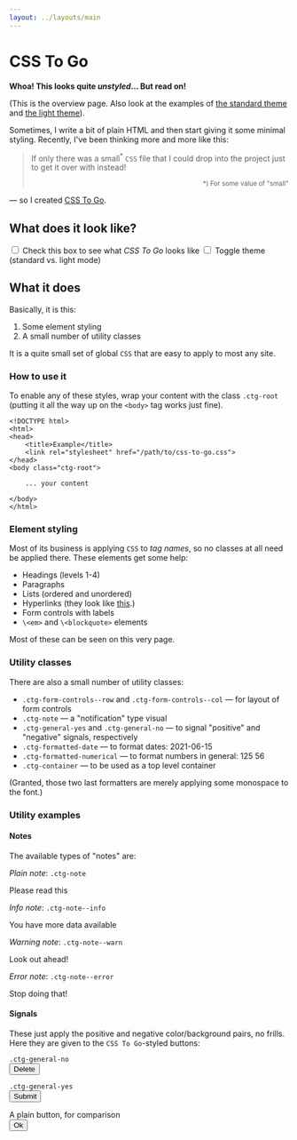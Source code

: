 ```yaml
---
layout: ../layouts/main
---
```


# CSS To Go

<b>Whoa! This looks quite _unstyled_... But read on!</b>

(This is the overview page. Also look at the examples of [the standard theme](/theme-dark) and [the light theme](/theme-light)).

Sometimes, I write a bit of plain HTML and then start giving it some minimal
styling. Recently, I've been thinking more and more like this:

> If only there was a small<sup>*</sup> `CSS` file that I could drop into the
> project just to get it over with instead!
>
> <div style="margin-top: 1em; text-align: right;"><sup>*) For some value of "small"</sup></div>



&mdash; so I created [CSS To Go](https://github.com/npup/css-to-go).

## What does it look like?

<div class=".ctg-form-controls--col">

<label>
    <input type="checkbox" onclick="document.body.classList.toggle('ctg-root')">
    Check this box to see what <em>CSS To Go</em> looks like
</label>

<label>
    <input type="checkbox" onclick="document.body.classList.toggle('ctg-theme--light')">
    Toggle theme (standard vs. light mode)
</label>

</div>


## What it does

Basically, it is this:

1. Some element styling
2. A small number of utility classes

It is a quite small set of global `CSS` that are easy to apply to most any site.

### How to use it

To enable any of these styles, wrap your content with the class `.ctg-root` (putting it all the way up on the `<body>` tag works just fine).

    <!DOCTYPE html>
    <html>
    <head>
        <title>Example</title>
        <link rel="stylesheet" href="/path/to/css-to-go.css">
    </head>
    <body class="ctg-root">

        ... your content

    </body>
    </html>


### Element styling

Most of its business is applying `CSS` to <em>tag names</em>, so no classes at
all need be applied there. These elements get some help:

- Headings (levels 1-4)
- Paragraphs
- Lists (ordered and unordered)
- Hyperlinks (they look like [this](https://example.com/).)
- Form controls with labels
- `\<em>` and `\<blockquote>` elements

Most of these can be seen on this very page.

### Utility classes

There are also a small number of utility classes:

- `.ctg-form-controls--row` and `.ctg-form-controls--col` &mdash; for layout of form controls
- `.ctg-note` &mdash; a "notification" type visual
- `.ctg-general-yes` and `.ctg-general-no` &mdash; to signal "positive" and "negative" signals, respectively
- `.ctg-formatted-date` &mdash; to format dates: <span class="ctg-formatted-date">2021-06-15</span>
- `.ctg-formatted-numerical` &mdash; to format numbers in general: <span class="ctg-formatted-numerical">125 56</span>
- `.ctg-container` &mdash; to be used as a top level container

(Granted, those two last formatters are merely applying some monospace to the font.)

### Utility examples

#### Notes

The available types of "notes" are:

_Plain note_: `.ctg-note`

<div class="ctg-note">
    Please read this
</div>

_Info note_: `.ctg-note--info`

<div class="ctg-note--info">
    You have more data available
</div>

_Warning note_: `.ctg-note--warn`

<div class="ctg-note--warn">
    Look out ahead!
</div>

_Error note_: `.ctg-note--error`

<div class="ctg-note--error">
    Stop doing that!
</div>

#### Signals

These just apply the positive and negative color/background pairs, no frills.
Here they are given to the `CSS To Go`-styled buttons:

`.ctg-general-no`  
<button type="button" class="ctg-general-no">Delete</button>

`.ctg-general-yes`  
<button type="button" class="ctg-general-yes">Submit</button>

A plain button, for comparison  
<button type="button">Ok</button>
